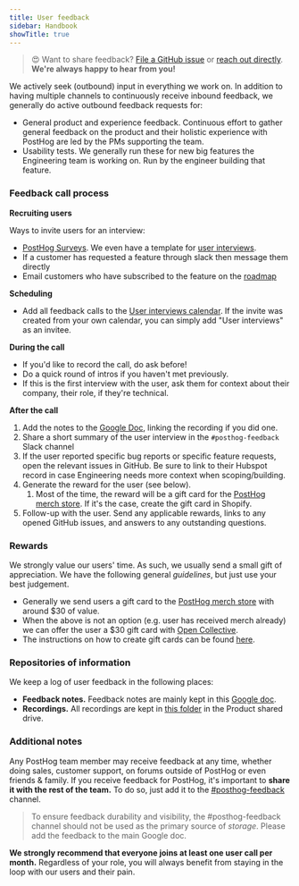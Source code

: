 ```yaml
---
title: User feedback
sidebar: Handbook
showTitle: true
---
```


> 😍 Want to share feedback? [File a GitHub issue](https://github.com/PostHog) or [reach out directly](https://app.posthog.com/home#supportModal). **We're always happy to hear from you!**

We actively seek (outbound) input in everything we work on. In addition to having multiple channels to continuously receive inbound feedback, we generally do active outbound feedback requests for:
- General product and experience feedback. Continuous effort to gather general feedback on the product and their holistic experience with PostHog are led by the PMs supporting the team.
- Usability tests. We generally run these for new big features the Engineering team is working on. Run by the engineer building that feature.

### Feedback call process

**Recruiting users**

Ways to invite users for an interview:
- [PostHog Surveys](https://app.posthog.com/survey_templates). We even have a template for [user interviews](/templates/user-interview).
- If a customer has requested a feature through slack then message them directly
- Email customers who have subscribed to the feature on the [roadmap](https://posthog.com/roadmap)

**Scheduling**
- Add all feedback calls to the [User interviews calendar](https://calendar.google.com/calendar/?cid=Y19tczllaWN1Ym92ZGgxYWhzNmtoY2xpNTQ3b0Bncm91cC5jYWxlbmRhci5nb29nbGUuY29t). If the invite was created from your own calendar, you can simply add "User interviews" as an invitee.

**During the call**
- If you'd like to record the call, do ask before!
- Do a quick round of intros if you haven't met previously.
- If this is the first interview with the user, ask them for context about their company, their role, if they're technical.

**After the call**
1. Add the notes to the [Google Doc][feedback-doc], linking the recording if you did one.
2. Share a short summary of the user interview in the `#posthog-feedback` Slack channel
3. If the user reported specific bug reports or specific feature requests, open the relevant issues in GitHub. Be sure to link to their Hubspot record in case Engineering needs more context when scoping/building.
3. Generate the reward for the user (see below).
   1. Most of the time, the reward will be a gift card for the [PostHog merch store](https://merch.posthog.com/). If it's the case, create the gift card in Shopify.
4. Follow-up with the user. Send any applicable rewards, links to any opened GitHub issues, and answers to any outstanding questions.

### Rewards 
We strongly value our users' time. As such, we usually send a small gift of appreciation. We have the following general _guidelines_, but just use your best judgement.
- Generally we send users a gift card to the [PostHog merch store](https://merch.posthog.com/) with around $30 of value.
- When the above is not an option (e.g. user has received merch already) we can offer the user a $30 gift card with [Open Collective](https://opencollective.com/).
- The instructions on how to create gift cards can be found [here](https://posthog.com/handbook/growth/sales/yc-onboarding#after-the-call).

### Repositories of information 
We keep a log of user feedback in the following places:
- **Feedback notes.** Feedback notes are mainly kept in this [Google doc][feedback-doc].
- **Recordings.** All recordings are kept in [this folder][recordings] in the Product shared drive.

### Additional notes
Any PostHog team member may receive feedback at any time, whether doing sales, customer support, on forums outside of PostHog or even friends & family. If you receive feedback for PostHog, it's important to **share it with the rest of the team.** To do so, just add it to the [#posthog-feedback](https://posthog.slack.com/archives/C011L071P8U) channel.

<blockquote class='warning-note'>
To ensure feedback durability and visibility, the #posthog-feedback channel should not be used as the primary source of <i>storage</i>. Please add the feedback to the main Google doc.
</blockquote>

**We strongly recommend that everyone joins at least one user call per month.** Regardless of your role, you will always benefit from staying in the loop with our users and their pain.

[feedback-doc]: https://docs.google.com/document/d/1762fbEbFOVZUr24jQ3pFFj91ViY72TWrTgD-JxRJ5Tc/edit
[recordings]: https://drive.google.com/drive/folders/1kmhj0GMAZTjVauN8JJKs_U7BgaD7XnUJ?usp=sharing
